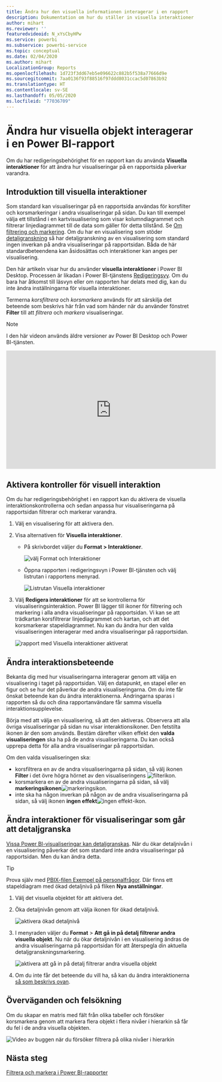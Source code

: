 ```yaml
---
title: Ändra hur den visuella informationen interagerar i en rapport
description: Dokumentation om hur du ställer in visuella interaktioner i en Microsoft Power BI-tjänstrapport och en Power BI Desktop-rapport.
author: mihart
ms.reviewer: ''
featuredvideoid: N_xYsCbyHPw
ms.service: powerbi
ms.subservice: powerbi-service
ms.topic: conceptual
ms.date: 02/04/2020
ms.author: mihart
LocalizationGroup: Reports
ms.openlocfilehash: 1d723f3dd67eb5e096622c882b5f538a77666d9e
ms.sourcegitcommit: 7aa0136f93f88516f97ddd8031ccac5d07863b92
ms.translationtype: HT
ms.contentlocale: sv-SE
ms.lasthandoff: 05/05/2020
ms.locfileid: "77036709"
---
```

# <a name="change-how-visuals-interact-in-a-power-bi-report"></a>Ändra hur visuella objekt interagerar i en Power BI-rapport
Om du har redigeringsbehörighet för en rapport kan du använda **Visuella interaktioner** för att ändra hur visualiseringar på en rapportsida påverkar varandra. 

## <a name="introduction-to-visual-interactions"></a>Introduktion till visuella interaktioner
Som standard kan visualiseringar på en rapportsida användas för korsfilter och korsmarkeringar i andra visualiseringar på sidan.
Du kan till exempel välja ett tillstånd i en kartvisualisering som visar kolumndiagrammet och filtrerar linjediagrammet till de data som gäller för detta tillstånd.
Se [Om filtrering och markering](power-bi-reports-filters-and-highlighting.md). Om du har en visualisering som stöder [detaljgranskning](consumer/end-user-drill.md) så har detaljgranskning av en visualisering som standard ingen inverkan på andra visualiseringar på rapportsidan. Båda de här standardbeteendena kan åsidosättas och interaktioner kan anges per visualisering.

Den här artikeln visar hur du använder **visuella interaktioner** i Power BI Desktop. Processen är likadan i Power BI-tjänstens [Redigeringsvy](service-interact-with-a-report-in-editing-view.md). Om du bara har åtkomst till läsvyn eller om rapporten har delats med dig, kan du inte ändra inställningarna för visuella interaktioner.

Termerna *korsfiltrera* och *korsmarkera* används för att särskilja det beteende som beskrivs här från vad som händer när du använder fönstret **Filter** till att *filtrera* och *markera* visualiseringar.  

> [!NOTE]
> I den här videon används äldre versioner av Power BI Desktop och Power BI-tjänsten. 
>
>

<iframe width="560" height="315" src="https://www.youtube.com/embed/N_xYsCbyHPw?list=PL1N57mwBHtN0JFoKSR0n-tBkUJHeMP2cP" frameborder="0" allowfullscreen></iframe>


## <a name="enable-the-visual-interaction-controls"></a>Aktivera kontroller för visuell interaktion
Om du har redigeringsbehörighet i en rapport kan du aktivera de visuella interaktionskontrollerna och sedan anpassa hur visualiseringarna på rapportsidan filtrerar och markerar varandra. 

1. Välj en visualisering för att aktivera den.  
2. Visa alternativen för **Visuella interaktioner**.
    

    - På skrivbordet väljer du **Format > Interaktioner**.

        ![välj Format och Interaktioner](media/service-reports-visual-interactions/power-bi-interaction.png)

    - Öppna rapporten i redigeringsvyn i Power BI-tjänsten och välj listrutan i rapportens menyrad.

        ![Listrutan Visuella interaktioner](media/service-reports-visual-interactions/power-bi-service.png)

3. Välj **Redigera interaktioner** för att se kontrollerna för visualiseringsinteraktion. Power BI lägger till ikoner för filtrering och markering i alla andra visualiseringar på rapportsidan. Vi kan se att trädkartan korsfiltrerar linjediagrammet och kartan, och att det korsmarkerar stapeldiagrammet. Nu kan du ändra hur den valda visualiseringen interagerar med andra visualiseringar på rapportsidan.
   
    ![rapport med Visuella interaktioner aktiverat](media/service-reports-visual-interactions/power-bi-turn-on.png)


## <a name="change-the-interaction-behavior"></a>Ändra interaktionsbeteende
Bekanta dig med hur visualiseringarna interagerar genom att välja en visualisering i taget på rapportsidan.  Välj en datapunkt, en stapel eller en figur och se hur det påverkar de andra visualiseringarna. Om du inte får önskat beteende kan du ändra interaktionerna. Ändringarna sparas i rapporten så du och dina rapportanvändare får samma visuella interaktionsupplevelse.


Börja med att välja en visualisering, så att den aktiveras.  Observera att alla övriga visualiseringar på sidan nu visar interaktionsikoner. Den fetstilta ikonen är den som används. Bestäm därefter vilken effekt den **valda visualiseringen** ska ha på de andra visualiseringarna.  Du kan också upprepa detta för alla andra visualiseringar på rapportsidan.

Om den valda visualiseringen ska:
   
   * korsfiltrera en av de andra visualiseringarna på sidan, så välj ikonen **Filter** i det övre högra hörnet av den visualiseringens ![filterikon](media/service-reports-visual-interactions/power-bi-filter-icon.png).
   * korsmarkera en av de andra visualiseringarna på sidan, så välj **markeringsikonen**![markeringsikon](media/service-reports-visual-interactions/power-bi-highlight-icon.png).
   * inte ska ha någon inverkan på någon av de andra visualiseringarna på sidan, så välj ikonen **ingen effekt**![ingen effekt-ikon](media/service-reports-visual-interactions/power-bi-no-impact.png).

## <a name="change-the-interactions-of-drillable-visualizations"></a>Ändra interaktioner för visualiseringar som går att detaljgranska
[Vissa Power BI-visualiseringar kan detaljgranskas](consumer/end-user-drill.md). När du ökar detaljnivån i en visualisering påverkar det som standard inte andra visualiseringar på rapportsidan. Men du kan ändra detta. 

> [!TIP]
> Prova själv med [PBIX-filen Exempel på personalfrågor](https://download.microsoft.com/download/6/9/5/69503155-05A5-483E-829A-F7B5F3DD5D27/Human%20Resources%20Sample%20PBIX.pbix). Där finns ett stapeldiagram med ökad detaljnivå på fliken **Nya anställningar**.
>

1. Välj det visuella objektet för att aktivera det. 

2. Öka detaljnivån genom att välja ikonen för ökad detaljnivå.

    ![aktivera ökad detaljnivå](media/service-reports-visual-interactions/power-bi-drill-down.png)

2. I menyraden väljer du **Format** > **Att gå in på detalj filtrerar andra visuella objekt**.  Nu när du ökar detaljnivån i en visualisering ändras de andra visualiseringarna på rapportsidan för att återspegla din aktuella detaljgranskningsmarkering. 

    ![aktivera att gå in på detalj filtrerar andra visuella objekt](media/service-reports-visual-interactions/power-bi-drill.png)

3. Om du inte får det beteende du vill ha, så kan du ändra interaktionerna [så som beskrivs ovan](#change-the-interaction-behavior).

## <a name="considerations-and-troubleshooting"></a>Överväganden och felsökning
Om du skapar en matris med fält från olika tabeller och försöker korsmarkera genom att markera flera objekt i flera nivåer i hierarkin så får du fel i de andra visuella objekten. 

![Video av buggen när du försöker filtrera på olika nivåer i hierarkin](media/service-reports-visual-interactions/cross-highlight.gif)
    
## <a name="next-steps"></a>Nästa steg
[Filtrera och markera i Power BI-rapporter](power-bi-reports-filters-and-highlighting.md)